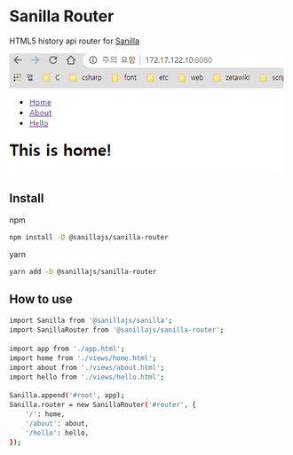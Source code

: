 # Sanilla Router

HTML5 history api router for [Sanilla](https://github.com/sanillajs/sanilla)

![enter image description here](https://raw.githubusercontent.com/sanillajs/sanilla-router/master/spa.gif)

## Install
npm
```sh
npm install -D @sanillajs/sanilla-router
```

yarn
```sh
yarn add -D @sanillajs/sanilla-router
```

## How to use

```sh
import Sanilla from '@sanillajs/sanilla';
import SanillaRouter from '@sanillajs/sanilla-router';

import app from './app.html';
import home from './views/home.html';
import about from './views/about.html';
import hello from './views/hello.html';

Sanilla.append('#root', app);
Sanilla.router = new SanillaRouter('#router', {
	'/': home,
	'/about': about,
	'/hello': hello,
});
```
